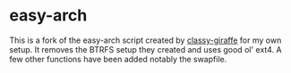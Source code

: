 # easy-arch
This is a fork of the easy-arch script created by [classy-giraffe](https://github.com/classy-giraffe/easy-arch) for my own setup.
It removes the BTRFS setup they created and uses good ol' ext4. A few other functions have been added notably the swapfile.

